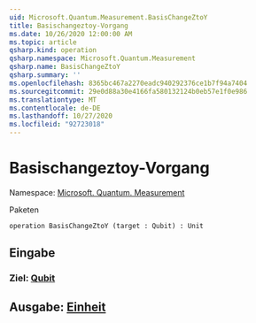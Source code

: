 ```yaml
---
uid: Microsoft.Quantum.Measurement.BasisChangeZtoY
title: Basischangeztoy-Vorgang
ms.date: 10/26/2020 12:00:00 AM
ms.topic: article
qsharp.kind: operation
qsharp.namespace: Microsoft.Quantum.Measurement
qsharp.name: BasisChangeZtoY
qsharp.summary: ''
ms.openlocfilehash: 8365bc467a2270eadc940292376ce1b7f94a7404
ms.sourcegitcommit: 29e0d88a30e4166fa580132124b0eb57e1f0e986
ms.translationtype: MT
ms.contentlocale: de-DE
ms.lasthandoff: 10/27/2020
ms.locfileid: "92723018"
---
```

# <a name="basischangeztoy-operation"></a>Basischangeztoy-Vorgang

Namespace: [Microsoft. Quantum. Measurement](xref:Microsoft.Quantum.Measurement)

Paketen [](https://nuget.org/packages/)




```qsharp
operation BasisChangeZtoY (target : Qubit) : Unit
```


## <a name="input"></a>Eingabe

### <a name="target--qubit"></a>Ziel: [Qubit](xref:microsoft.quantum.lang-ref.qubit)





## <a name="output--unit"></a>Ausgabe: [Einheit](xref:microsoft.quantum.lang-ref.unit)

